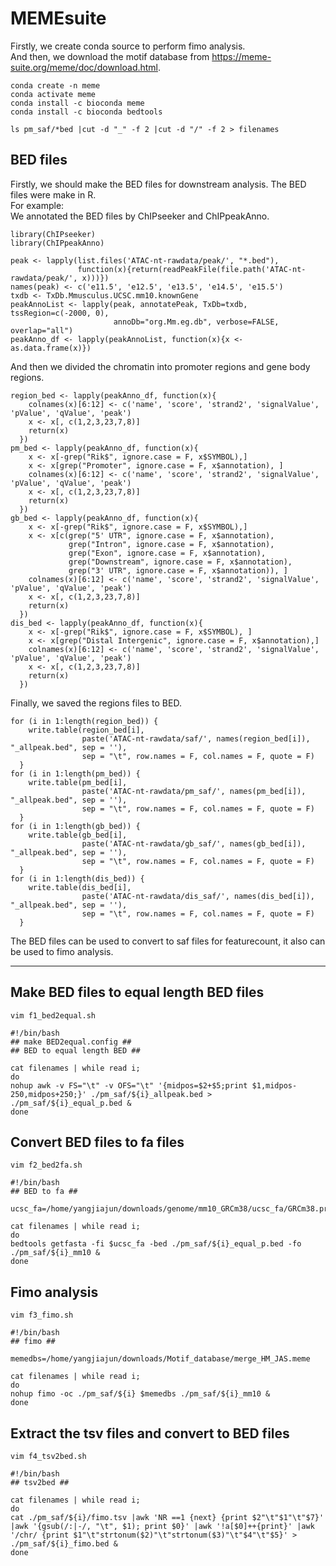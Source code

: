 # MEMEsuite

Firstly, we create conda source to perform fimo analysis.  
And then, we download the motif database from https://meme-suite.org/meme/doc/download.html.  

    conda create -n meme
    conda activate meme
    conda install -c bioconda meme
    conda install -c bioconda bedtools

    ls pm_saf/*bed |cut -d "_" -f 2 |cut -d "/" -f 2 > filenames

## BED files  

Firstly, we should make the BED files for downstream analysis. The BED files were make in R.  
For example:  
We annotated the BED files by ChIPseeker and ChIPpeakAnno.  

    library(ChIPseeker)
    library(ChIPpeakAnno)

    peak <- lapply(list.files('ATAC-nt-rawdata/peak/', "*.bed"), 
                   function(x){return(readPeakFile(file.path('ATAC-nt-rawdata/peak/', x)))})
    names(peak) <- c('e11.5', 'e12.5', 'e13.5', 'e14.5', 'e15.5')
    txdb <- TxDb.Mmusculus.UCSC.mm10.knownGene
    peakAnnoList <- lapply(peak, annotatePeak, TxDb=txdb, tssRegion=c(-2000, 0), 
                           annoDb="org.Mm.eg.db", verbose=FALSE, overlap="all")
    peakAnno_df <- lapply(peakAnnoList, function(x){x <- as.data.frame(x)})
    
And then we divided the chromatin into promoter regions and gene body regions.  
    
    region_bed <- lapply(peakAnno_df, function(x){
        colnames(x)[6:12] <- c('name', 'score', 'strand2', 'signalValue', 'pValue', 'qValue', 'peak')
        x <- x[, c(1,2,3,23,7,8)]
        return(x)
      })
    pm_bed <- lapply(peakAnno_df, function(x){
        x <- x[-grep("Rik$", ignore.case = F, x$SYMBOL),]
        x <- x[grep("Promoter", ignore.case = F, x$annotation), ]
        colnames(x)[6:12] <- c('name', 'score', 'strand2', 'signalValue', 'pValue', 'qValue', 'peak')
        x <- x[, c(1,2,3,23,7,8)]
        return(x)
      })
    gb_bed <- lapply(peakAnno_df, function(x){
        x <- x[-grep("Rik$", ignore.case = F, x$SYMBOL),]
        x <- x[c(grep("5' UTR", ignore.case = F, x$annotation),
                 grep("Intron", ignore.case = F, x$annotation),
                 grep("Exon", ignore.case = F, x$annotation),
                 grep("Downstream", ignore.case = F, x$annotation),
                 grep("3' UTR", ignore.case = F, x$annotation)), ]
        colnames(x)[6:12] <- c('name', 'score', 'strand2', 'signalValue', 'pValue', 'qValue', 'peak')
        x <- x[, c(1,2,3,23,7,8)]
        return(x)
      })
    dis_bed <- lapply(peakAnno_df, function(x){
        x <- x[-grep("Rik$", ignore.case = F, x$SYMBOL), ]
        x <- x[grep("Distal Intergenic", ignore.case = F, x$annotation),]
        colnames(x)[6:12] <- c('name', 'score', 'strand2', 'signalValue', 'pValue', 'qValue', 'peak')
        x <- x[, c(1,2,3,23,7,8)]
        return(x)
      })
  
Finally, we saved the regions files to BED.  

    for (i in 1:length(region_bed)) {
        write.table(region_bed[i],
                    paste('ATAC-nt-rawdata/saf/', names(region_bed[i]), "_allpeak.bed", sep = ''),
                    sep = "\t", row.names = F, col.names = F, quote = F)
      }
    for (i in 1:length(pm_bed)) {
        write.table(pm_bed[i],
                    paste('ATAC-nt-rawdata/pm_saf/', names(pm_bed[i]), "_allpeak.bed", sep = ''),
                    sep = "\t", row.names = F, col.names = F, quote = F)
      }
    for (i in 1:length(gb_bed)) {
        write.table(gb_bed[i],
                    paste('ATAC-nt-rawdata/gb_saf/', names(gb_bed[i]), "_allpeak.bed", sep = ''),
                    sep = "\t", row.names = F, col.names = F, quote = F)
      }
    for (i in 1:length(dis_bed)) {
        write.table(dis_bed[i],
                    paste('ATAC-nt-rawdata/dis_saf/', names(dis_bed[i]), "_allpeak.bed", sep = ''),
                    sep = "\t", row.names = F, col.names = F, quote = F)
      }

The BED files can be used to convert to saf files for featurecount, it also can be used to fimo analysis.  

----

## Make BED files to equal length BED files  

    vim f1_bed2equal.sh

    #!/bin/bash
    ## make BED2equal.config ##
    ## BED to equal length BED ##

    cat filenames | while read i; 
    do
    nohup awk -v FS="\t" -v OFS="\t" '{midpos=$2+$5;print $1,midpos-250,midpos+250;}' ./pm_saf/${i}_allpeak.bed > ./pm_saf/${i}_equal_p.bed &
    done

## Convert BED files to fa files   

    vim f2_bed2fa.sh

    #!/bin/bash
    ## BED to fa ##

    ucsc_fa=/home/yangjiajun/downloads/genome/mm10_GRCm38/ucsc_fa/GRCm38.primary_assembly.genome.fa

    cat filenames | while read i; 
    do   
    bedtools getfasta -fi $ucsc_fa -bed ./pm_saf/${i}_equal_p.bed -fo ./pm_saf/${i}_mm10 &
    done

## Fimo analysis     

    vim f3_fimo.sh

    #!/bin/bash
    ## fimo ##

    memedbs=/home/yangjiajun/downloads/Motif_database/merge_HM_JAS.meme

    cat filenames | while read i; 
    do
    nohup fimo -oc ./pm_saf/${i} $memedbs ./pm_saf/${i}_mm10 &
    done

## Extract the tsv files and convert to BED files

    vim f4_tsv2bed.sh

    #!/bin/bash
    ## tsv2bed ##

    cat filenames | while read i; 
    do  
    cat ./pm_saf/${i}/fimo.tsv |awk 'NR ==1 {next} {print $2"\t"$1"\t"$7}' |awk '{gsub(/:|-/, "\t", $1); print $0}' |awk '!a[$0]++{print}' |awk '/chr/ {print $1"\t"strtonum($2)"\t"strtonum($3)"\t"$4"\t"$5}' > ./pm_saf/${i}_fimo.bed &
    done
